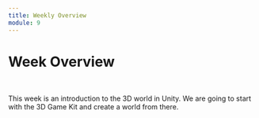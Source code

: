 ```yaml
---
title: Weekly Overview
module: 9
---
```


# Week Overview <br />


<br />

This week is an introduction to the 3D world in Unity.  We are going to start with the 3D Game Kit and create a world from there.

